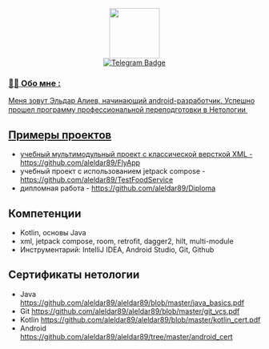 <div id="header" align="center">
  <img src="https://media.giphy.com/media/v1.Y2lkPTc5MGI3NjExMjNkNzRkYTk0YmI0ZGQxNDY2MWIxMzljZWQ5NmEwZjRlNjdjNjIyMyZlcD12MV9pbnRlcm5hbF9naWZzX2dpZklkJmN0PXM/gjrYDwbjnK8x36xZIO/giphy.gif" width="100"/>
</div>

<div id="badges" align="center">
  <a href="https://t.me/alel_arh">
    <img src="https://img.shields.io/badge/Telegram-blue?logo=telegram&logoColor=white&style=for-the-badge" alt="Telegram Badge"/>
</div>
  
### :man_technologist: Обо мне :
Меня зовут Эльдар Алиев, начинающий android-разработчик. Успешно прошел программу профессиональной переподготовки в Нетологии <img src="https://u.netology.ngcdn.ru/tilda/uploads/images/color_big.svg" width="15">

## Примеры проектов
  - учебный мультимодульный проект с классической версткой XML - https://github.com/aleldar89/FlyApp
  - учебный проект с использованием jetpack compose - https://github.com/aleldar89/TestFoodService
  - дипломная работа - https://github.com/aleldar89/Diploma

## Компетенции
  - Kotlin, основы Java
  - xml, jetpack compose, room, retrofit, dagger2, hilt, multi-module
  - Инструментарий: IntelliJ IDEA, Android Studio, Git, Github

  
## Сертификаты нетологии
  - Java https://github.com/aleldar89/aleldar89/blob/master/java_basics.pdf
  - Git https://github.com/aleldar89/aleldar89/blob/master/git_vcs.pdf
  - Kotlin https://github.com/aleldar89/aleldar89/blob/master/kotlin_cert.pdf
  - Android https://github.com/aleldar89/aleldar89/tree/master/android_cert
  
<!--
**aleldar89/aleldar89** is a ✨ _special_ ✨ repository because its `README.md` (this file) appears on your GitHub profile.

Here are some ideas to get you started:

- 🔭 I’m currently working on ...
- 🌱 I’m currently learning ...
- 👯 I’m looking to collaborate on ...
- 🤔 I’m looking for help with ...
- 💬 Ask me about ...
- 📫 How to reach me: ...
- 😄 Pronouns: ...
- ⚡ Fun fact: ...
-->
